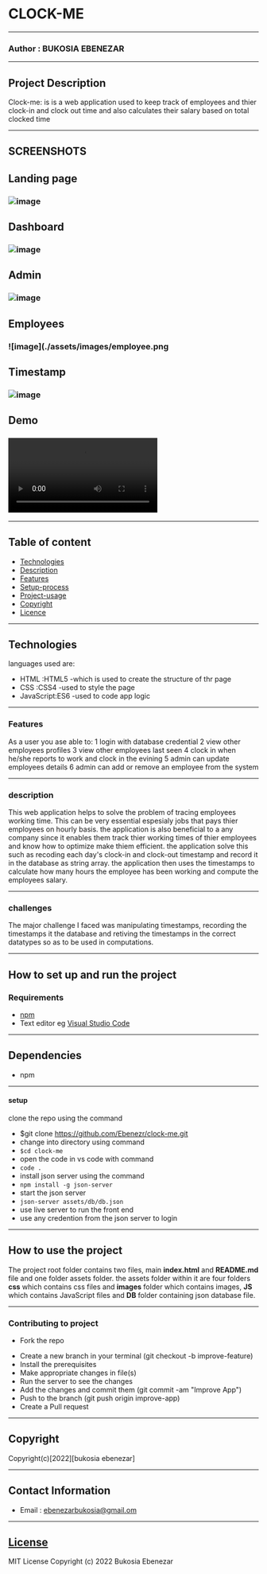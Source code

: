 # CLOCK-ME

---

### Author : BUKOSIA EBENEZAR

---

## Project Description

Clock-me: is is a web application used to keep track of employees and thier clock-in and clock out time and also calculates their salary based on total clocked time

---

## SCREENSHOTS

## Landing page

### ![image](./assets/images/login.png)

## Dashboard

### ![image](./assets/images/FireShot%20Capture%20001%20-%20Dashboard%20-%20127.0.0.1.png)

## Admin

### ![image](./assets/images/admin.png)

## Employees

### ![image](./assets/images/employee.png

## Timestamp

### ![image](./assets/images/timecard.png)

## Demo

### ![Demo](https://user-images.githubusercontent.com/37300065/175804555-157ecd6a-79a3-43a6-9eef-6261aea4dc33.mp4)
***
## Table of content

- [Technologies](#description)
- [Description](#description)
- [Features](#features)
- [Setup-process](#setup_process)
- [Project-usage](#project-usage)
- [Copyright](#copyright)
- [Licence](#licence)

---

## Technologies

languages used are:

- HTML :HTML5 -which is used to create the structure of thr page
- CSS :CSS4 -used to style the page
- JavaScript:ES6 -used to code app logic

---

### Features

As a user you ase able to:
1 login with database credential
2 view other employees profiles
3 view other employees last seen
4 clock in when he/she reports to work and clock in the evining
5 admin can update employees details
6 admin can add or remove an employee from the system

---

### description

This web application helps to solve the problem of tracing employees working time. This can be very essential espesialy jobs that pays thier employees on hourly basis.
the application is also beneficial to a any company since it enables them track thier working times of thier employees and know how to optimize make thiem efficient.
the application solve this such as recoding each day's clock-in and clock-out timestamp and record it in the database as string array. the application then uses the timestamps to calculate how many hours the employee has been working and compute the employees salary.

---

### challenges

The major challenge I faced was manipulating timestamps, recording the timestamps it the database and retiving the timestamps in the correct datatypes so as to be used in computations.

---

## How to set up and run the project

### Requirements

- [npm](https://www.npmjs.com/)
- Text editor eg [Visual Studio Code](https://code.visualstudio.com/download)

---

## Dependencies

- npm

---

#### setup

clone the repo using the command

- $git clone https://github.com/Ebenezr/clock-me.git
- change into directory using command
- `$cd clock-me`
- open the code in vs code with command
- `code .`
- install json server using the command
- `npm install -g json-server`
- start the json server
- `json-server assets/db/db.json`
- use live server to run the front end
- use any credention from the json server to login

---

## How to use the project

The project root folder contains two files, main **index.html** and **README.md** file and one folder assets folder. the assets folder within it are four folders **css** which contains css files and **images** folder which contains images, **JS** which contains JavaScript files and **DB** folder containing json database file.

---

### Contributing to project

- Fork the repo

* Create a new branch in your terminal (git checkout -b improve-feature)
* Install the prerequisites
* Make appropriate changes in file(s)
* Run the server to see the changes
* Add the changes and commit them (git commit -am "Improve App")
* Push to the branch (git push origin improve-app)
* Create a Pull request

---

## Copyright

Copyright(c)[2022][bukosia ebenezar]

---

## Contact Information

- Email : ebenezarbukosia@gmail.om

---

## [License](LICENSE)

MIT License
Copyright (c) 2022 Bukosia Ebenezar
